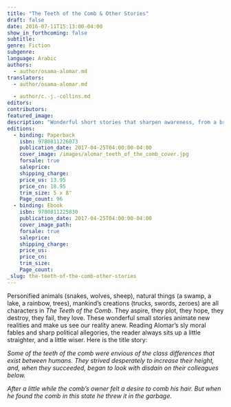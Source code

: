 ```yaml
---
title: "The Teeth of the Comb & Other Stories"
draft: false
date: 2016-07-11T15:13:00-04:00
show_in_forthcoming: false
subtitle:
genre: Fiction
subgenre:
language: Arabic
authors:
  - author/osama-alomar.md
translators:
  - author/osama-alomar.md

  - author/c.-j.-collins.md
editors:
contributors:
featured_image:
description: "Wonderful short stories that sharpen awareness, from a brilliantly gifted Syrian refugee "
editions:
  - binding: Paperback
    isbn: 9780811226073
    publication_date: 2017-04-25T04:00:00-04:00
    cover_image: /images/alomar_teeth_of_the_comb_cover.jpg
    forsale: true
    saleprice:
    shipping_charge:
    price_us: 13.95
    price_cn: 18.95
    trim_size: 5 x 8"
    Page_count: 96
  - binding: Ebook
    isbn: 9780811225830
    publication_date: 2017-04-25T04:00:00-04:00
    cover_image_path:
    forsale: true
    saleprice:
    shipping_charge:
    price_us:
    price_cn:
    trim_size:
    Page_count:
_slug: the-teeth-of-the-comb-other-stories
---
```


Personified animals (snakes, wolves, sheep), natural things (a swamp, a lake, a rainbow, trees), mankind’s creations (trucks, swords, zeroes) are all characters in _The Teeth of the Comb_. They aspire, they plot, they hope, they destroy, they fail, they love. These wonderful small stories animate new realities and make us see our reality anew. Reading Alomar’s sly moral fables and sharp political allegories, the reader always sits up a little straighter, and a little wiser. Here is the title story:

_Some of the teeth of the comb were envious of the class differences that exist between humans. They strived desperately to increase their height, and, when they succeeded, began to look with disdain on their colleagues below._

_After a little while the comb’s owner felt a desire to comb his hair. But when he found the comb in this state he threw it in the garbage._

